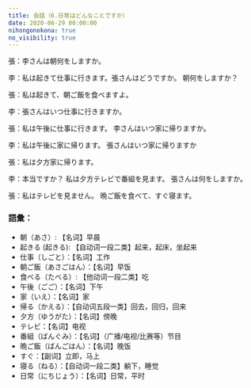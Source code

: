 ```yaml
---
title: 会話（6.日常はどんなことですか）
date: 2020-06-29 00:00:00
nihongonokona: true
no_visibility: true
---
```


張：李さんは朝何をしますか。

李：私は起きて仕事に行きます。張さんはどうですか。 朝何をしますか？

張：私は起きて、朝ご飯を食べますよ。

李：張さんはいつ仕事に行きますか。

張：私は午後に仕事に行きます。 李さんはいつ家に帰りますか。

李：私は午後に家に帰ります。 張さんはいつ家に帰りますか

張：私は夕方家に帰ります。

李：本当ですか？ 私は夕方テレビで番組を見ます。 張さんは何をしますか。

張：私はテレビを見ません。 晩ご飯を食べて、すぐ寝ます。

### 語彙：

- 朝（あさ）: 【名词】早晨
- 起きる (起きる): 【自动词一段二类】起来，起床，坐起来
- 仕事（しごと）：【名词】工作
- 朝ご飯（あさごはん）：【名词】早饭
- 食べる（たべる）: 【他动词一段二类】吃
- 午後（ごご）：【名词】下午
- 家（いえ）：【名词】家
- 帰る（かえる）：【自动词五段一类】回去，回归，回来
- 夕方（ゆうがた）：【名词】傍晚
- テレビ：【名词】电视
- 番組（ばんぐみ）：【名词】（广播/电视/比赛等）节目
- 晩ご飯（ばんごはん）：【名词】晚饭
- すぐ：【副词】立即，马上
- 寝る（ねる）：【自动词一段二类】躺下，睡觉
- 日常（にちじょう）：【名词】日常，平时
